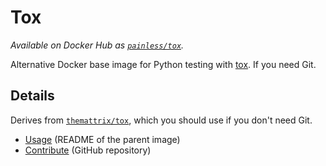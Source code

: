 Tox
===

*Available on Docker Hub as [`painless/tox`](https://registry.hub.docker.com/u/painless/tox/).*

Alternative Docker base image for Python testing with [tox](https://tox.readthedocs.io/en/latest/).
If you need Git.

Details
-------

Derives from [`themattrix/tox`](https://hub.docker.com/r/themattrix/tox/),
which you should use if you don't need Git.

- [Usage](https://github.com/themattrix/docker-tox#usage) (README of the parent image)
- [Contribute](https://github.com/painless-software/docker-tox/) (GitHub repository)
